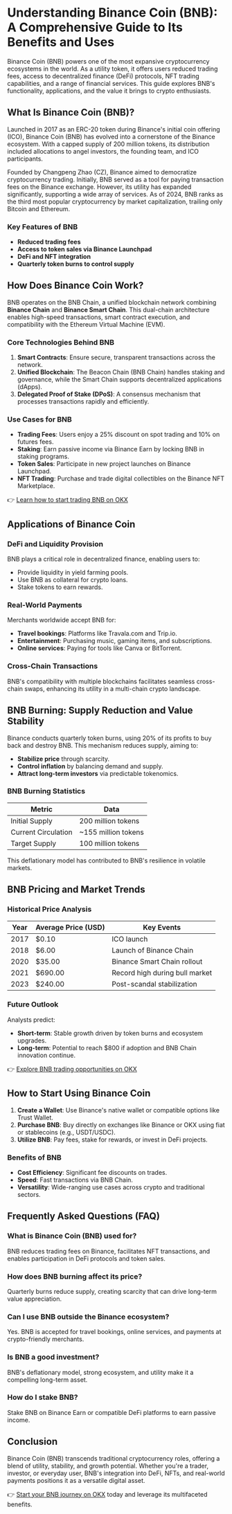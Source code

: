 # Understanding Binance Coin (BNB): A Comprehensive Guide to Its Benefits and Uses  

Binance Coin (BNB) powers one of the most expansive cryptocurrency ecosystems in the world. As a utility token, it offers users reduced trading fees, access to decentralized finance (DeFi) protocols, NFT trading capabilities, and a range of financial services. This guide explores BNB's functionality, applications, and the value it brings to crypto enthusiasts.  

## What Is Binance Coin (BNB)?  

Launched in 2017 as an ERC-20 token during Binance's initial coin offering (ICO), Binance Coin (BNB) has evolved into a cornerstone of the Binance ecosystem. With a capped supply of 200 million tokens, its distribution included allocations to angel investors, the founding team, and ICO participants.  

Founded by Changpeng Zhao (CZ), Binance aimed to democratize cryptocurrency trading. Initially, BNB served as a tool for paying transaction fees on the Binance exchange. However, its utility has expanded significantly, supporting a wide array of services. As of 2024, BNB ranks as the third most popular cryptocurrency by market capitalization, trailing only Bitcoin and Ethereum.  

### Key Features of BNB  
- **Reduced trading fees**  
- **Access to token sales via Binance Launchpad**  
- **DeFi and NFT integration**  
- **Quarterly token burns to control supply**  

## How Does Binance Coin Work?  

BNB operates on the BNB Chain, a unified blockchain network combining **Binance Chain** and **Binance Smart Chain**. This dual-chain architecture enables high-speed transactions, smart contract execution, and compatibility with the Ethereum Virtual Machine (EVM).  

### Core Technologies Behind BNB  

1. **Smart Contracts**: Ensure secure, transparent transactions across the network.  
2. **Unified Blockchain**: The Beacon Chain (BNB Chain) handles staking and governance, while the Smart Chain supports decentralized applications (dApps).  
3. **Delegated Proof of Stake (DPoS)**: A consensus mechanism that processes transactions rapidly and efficiently.  

### Use Cases for BNB  

- **Trading Fees**: Users enjoy a 25% discount on spot trading and 10% on futures fees.  
- **Staking**: Earn passive income via Binance Earn by locking BNB in staking programs.  
- **Token Sales**: Participate in new project launches on Binance Launchpad.  
- **NFT Trading**: Purchase and trade digital collectibles on the Binance NFT Marketplace.  

👉 [Learn how to start trading BNB on OKX](https://bit.ly/okx-bonus)  

## Applications of Binance Coin  

### DeFi and Liquidity Provision  
BNB plays a critical role in decentralized finance, enabling users to:  
- Provide liquidity in yield farming pools.  
- Use BNB as collateral for crypto loans.  
- Stake tokens to earn rewards.  

### Real-World Payments  
Merchants worldwide accept BNB for:  
- **Travel bookings**: Platforms like Travala.com and Trip.io.  
- **Entertainment**: Purchasing music, gaming items, and subscriptions.  
- **Online services**: Paying for tools like Canva or BitTorrent.  

### Cross-Chain Transactions  
BNB's compatibility with multiple blockchains facilitates seamless cross-chain swaps, enhancing its utility in a multi-chain crypto landscape.  

## BNB Burning: Supply Reduction and Value Stability  

Binance conducts quarterly token burns, using 20% of its profits to buy back and destroy BNB. This mechanism reduces supply, aiming to:  
- **Stabilize price** through scarcity.  
- **Control inflation** by balancing demand and supply.  
- **Attract long-term investors** via predictable tokenomics.  

### BNB Burning Statistics  
| Metric               | Data                |  
|----------------------|---------------------|  
| Initial Supply       | 200 million tokens  |  
| Current Circulation  | ~155 million tokens |  
| Target Supply        | 100 million tokens  |  

This deflationary model has contributed to BNB's resilience in volatile markets.  

## BNB Pricing and Market Trends  

### Historical Price Analysis  
| Year  | Average Price (USD) | Key Events                          |  
|-------|---------------------|-------------------------------------|  
| 2017  | $0.10               | ICO launch                          |  
| 2018  | $6.00               | Launch of Binance Chain             |  
| 2020  | $35.00              | Binance Smart Chain rollout         |  
| 2021  | $690.00             | Record high during bull market      |  
| 2023  | $240.00             | Post-scandal stabilization          |  

### Future Outlook  
Analysts predict:  
- **Short-term**: Stable growth driven by token burns and ecosystem upgrades.  
- **Long-term**: Potential to reach $800 if adoption and BNB Chain innovation continue.  

👉 [Explore BNB trading opportunities on OKX](https://bit.ly/okx-bonus)  

## How to Start Using Binance Coin  

1. **Create a Wallet**: Use Binance's native wallet or compatible options like Trust Wallet.  
2. **Purchase BNB**: Buy directly on exchanges like Binance or OKX using fiat or stablecoins (e.g., USDT/USDC).  
3. **Utilize BNB**: Pay fees, stake for rewards, or invest in DeFi projects.  

### Benefits of BNB  
- **Cost Efficiency**: Significant fee discounts on trades.  
- **Speed**: Fast transactions via BNB Chain.  
- **Versatility**: Wide-ranging use cases across crypto and traditional sectors.  

## Frequently Asked Questions (FAQ)  

### What is Binance Coin (BNB) used for?  
BNB reduces trading fees on Binance, facilitates NFT transactions, and enables participation in DeFi protocols and token sales.  

### How does BNB burning affect its price?  
Quarterly burns reduce supply, creating scarcity that can drive long-term value appreciation.  

### Can I use BNB outside the Binance ecosystem?  
Yes. BNB is accepted for travel bookings, online services, and payments at crypto-friendly merchants.  

### Is BNB a good investment?  
BNB's deflationary model, strong ecosystem, and utility make it a compelling long-term asset.  

### How do I stake BNB?  
Stake BNB on Binance Earn or compatible DeFi platforms to earn passive income.  

## Conclusion  

Binance Coin (BNB) transcends traditional cryptocurrency roles, offering a blend of utility, stability, and growth potential. Whether you're a trader, investor, or everyday user, BNB's integration into DeFi, NFTs, and real-world payments positions it as a versatile digital asset.  

👉 [Start your BNB journey on OKX](https://bit.ly/okx-bonus) today and leverage its multifaceted benefits.